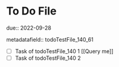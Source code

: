 # To Do File

due:: 2022-09-28

metadatafield:: todoTestFile_140\_61

- [ ] Task of todoTestFile_140 1 [[Query me]]
- [ ] Task of todoTestFile_140 2
